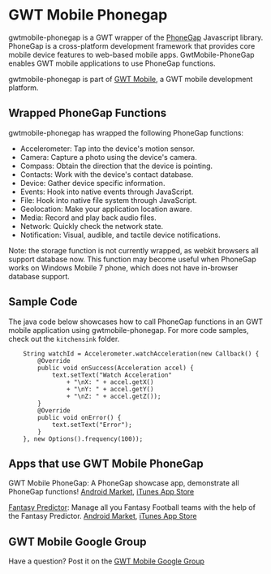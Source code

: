GWT Mobile Phonegap
===================

gwtmobile-phonegap is a GWT wrapper of the [PhoneGap](http://github.com/phonegap/phonegap) Javascript library. PhoneGap is a cross-platform development framework that provides core mobile device features to web-based mobile apps. GwtMobile-PhoneGap enables GWT mobile applications to use PhoneGap functions.

gwtmobile-phonegap is part of [GWT Mobile](http://github.com/dennisjzh/GwtMobile), a GWT mobile development platform.

Wrapped PhoneGap Functions
--------------------------

gwtmobile-phonegap has wrapped the following PhoneGap functions:

* Accelerometer: Tap into the device's motion sensor.
* Camera: Capture a photo using the device's camera.
* Compass: Obtain the direction that the device is pointing.
* Contacts: Work with the device's contact database.
* Device: Gather device specific information.
* Events: Hook into native events through JavaScript.
* File: Hook into native file system through JavaScript.
* Geolocation: Make your application location aware.
* Media: Record and play back audio files.
* Network: Quickly check the network state.
* Notification: Visual, audible, and tactile device notifications.

Note: the storage function is not currently wrapped, as webkit browsers all support database now. This function may become useful when PhoneGap works on Windows Mobile 7 phone, which does not have in-browser database support.

Sample Code
-----------

The java code below showcases how to call PhoneGap functions in an GWT mobile application using gwtmobile-phonegap. For more code samples, check out the `kitchensink` folder.

		String watchId = Accelerometer.watchAcceleration(new Callback() {			
			@Override
			public void onSuccess(Acceleration accel) {
				text.setText("Watch Acceleration" 
					+ "\nX: " + accel.getX()
					+ "\nY: " + accel.getY()
					+ "\nZ: " + accel.getZ());				
			}			
			@Override
			public void onError() {
				text.setText("Error");
			}
		}, new Options().frequency(100));


Apps that use GWT Mobile PhoneGap
---------------------------------

GWT Mobile PhoneGap: A PhoneGap showcase app, demonstrate all PhoneGap functions!
[Android Market](http://market.android.com/details?id=com.gwtmobile.phonegap), [iTunes App Store](http://itunes.apple.com/us/app/gwt-mobile-phonegap-showcase/id419032500?mt=8&ls=1) 

[Fantasy Predictor](http://www.touchonmobile.com): Manage all you Fantasy Football teams with the help of the Fantasy Predictor. 
[Android Market](http://market.android.com/details?id=com.TouchOnMobile.FantasyPredictor), [iTunes App Store](http://itunes.apple.com/us/app/fantasy-predictor/id405605997)


GWT Mobile Google Group
-----------------------

Have a question? Post it on the [GWT Mobile Google Group](http://groups.google.com/group/gwtmobile) 
